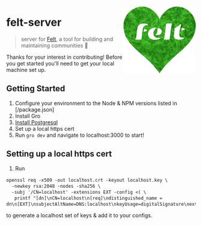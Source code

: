 [<img src="src/static/felt.png" align="right" width="192" height="178">](https://felt.dev)

# felt-server

> server for [Felt](https://github.com/feltcoop/felt),
> a tool for building and maintaining communities 💚

Thanks for your interest in contributing! Before you get started you'll need to get your local machine set up.

## Getting Started

1. Configure your environment to the Node & NPM versions listed in [/package.json]
1. Install Gro
1. [Install Postgresql](/src/db/README.md)
1. Set up a local https cert
1. Run `gro dev` and navigate to localhost:3000 to start!

## Setting up a local https cert

1. Run

```
openssl req -x509 -out localhost.crt -keyout localhost.key \
  -newkey rsa:2048 -nodes -sha256 \
  -subj '/CN=localhost' -extensions EXT -config <( \
   printf "[dn]\nCN=localhost\n[req]\ndistinguished_name = dn\n[EXT]\nsubjectAltName=DNS:localhost\nkeyUsage=digitalSignature\nextendedKeyUsage=serverAuth")
```

to generate a localhost set of keys & add it to your configs.

